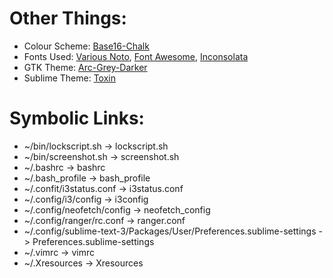 # Other Things:

* Colour Scheme: [Base16-Chalk](https://github.com/chriskempson/base16)
* Fonts Used: [Various Noto](http://www.google.com/get/noto/), [Font Awesome](http://fontawesome.io/), [Inconsolata](https://fonts.google.com/specimen/Inconsolata)
* GTK Theme: [Arc-Grey-Darker](https://github.com/eti0/arc-grey-theme)
* Sublime Theme: [Toxin](https://github.com/p3lim/sublime-toxin)


# Symbolic Links:

* ~/bin/lockscript.sh -> lockscript.sh
* ~/bin/screenshot.sh -> screenshot.sh
* ~/.bashrc -> bashrc
* ~/.bash_profile -> bash_profile
* ~/.confit/i3status.conf -> i3status.conf
* ~/.config/i3/config -> i3config
* ~/.config/neofetch/config -> neofetch_config
* ~/.config/ranger/rc.conf -> ranger.conf
* ~/.config/sublime-text-3/Packages/User/Preferences.sublime-settings -> Preferences.sublime-settings
* ~/.vimrc -> vimrc
* ~/.Xresources -> Xresources
